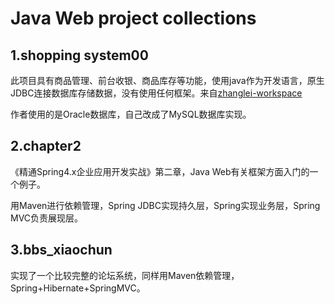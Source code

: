 # Java Web project collections
1.shopping system00
---------------
此项目具有商品管理、前台收银、商品库存等功能，使用java作为开发语言，原生JDBC连接数据库存储数据，没有使用任何框架。来自[zhanglei-workspace](https://github.com/zhanglei-workspace/shopping-management-system#project0)

作者使用的是Oracle数据库，自己改成了MySQL数据库实现。

2.chapter2
------------
《精通Spring4.x企业应用开发实战》第二章，Java Web有关框架方面入门的一个例子。

用Maven进行依赖管理，Spring JDBC实现持久层，Spring实现业务层，Spring MVC负责展现层。

3.bbs_xiaochun
------------
实现了一个比较完整的论坛系统，同样用Maven依赖管理，Spring+Hibernate+SpringMVC。
